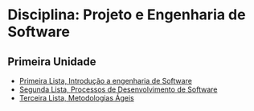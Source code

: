 # Disciplina: Projeto e Engenharia de Software

## Primeira Unidade

- [Primeira Lista, Introdução a engenharia de Software](lista_1_primeira_unidade.md)
- [Segunda Lista, Processos de Desenvolvimento de Software](lista_2_primeira_unidade.md)
- [Terceira Lista, Metodologias Ágeis](lista_3_primeira_unidade.md)
